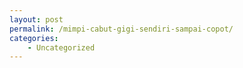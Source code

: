 ```yaml
---
layout: post
permalink: /mimpi-cabut-gigi-sendiri-sampai-copot/
categories:
    - Uncategorized
---
```


